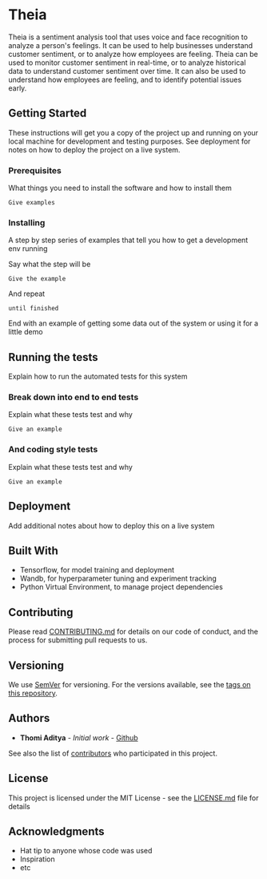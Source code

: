 # Theia

Theia is a sentiment analysis tool that uses voice and face recognition to analyze a person's feelings. It can be used to help businesses understand customer sentiment, or to analyze how employees are feeling. Theia can be used to monitor customer sentiment in real-time, or to analyze historical data to understand customer sentiment over time. It can also be used to understand how employees are feeling, and to identify potential issues early.

<!--
Theia is easy to use - simply install the software and point your camera at a person's face. Theia will analyze the person's facial expressions and voice to generate a sentiment score. The score will range from -1 (very negative) to 1 (very positive), with 0 being neutral. Theia can also generate a report that includes a breakdown of the person's sentiment by different emotions.

Theia is accurate and reliable, and has been validated against ground truth data. Theia is also private and secure, and does not store any personally identifiable information.

Theia can be used by businesses to understand customer sentiment, or by individuals to better understand their own emotions. Theia is the perfect tool for anyone who wants to better understand their emotions, or the emotions of others. -->

## Getting Started

These instructions will get you a copy of the project up and running on your local machine for development and testing purposes. See deployment for notes on how to deploy the project on a live system.

### Prerequisites

What things you need to install the software and how to install them

```
Give examples
```

### Installing

A step by step series of examples that tell you how to get a development env running

Say what the step will be

```
Give the example
```

And repeat

```
until finished
```

End with an example of getting some data out of the system or using it for a little demo

## Running the tests

Explain how to run the automated tests for this system

### Break down into end to end tests

Explain what these tests test and why

```
Give an example
```

### And coding style tests

Explain what these tests test and why

```
Give an example
```

## Deployment

Add additional notes about how to deploy this on a live system

## Built With

- Tensorflow, for model training and deployment
- Wandb, for hyperparameter tuning and experiment tracking
- Python Virtual Environment, to manage project dependencies

## Contributing

Please read [CONTRIBUTING.md](https://gist.github.com/PurpleBooth/b24679402957c63ec426) for details on our code of conduct, and the process for submitting pull requests to us.

## Versioning

We use [SemVer](http://semver.org/) for versioning. For the versions available, see the [tags on this repository](https://github.com/your/project/tags).

## Authors

- **Thomi Aditya** - _Initial work_ - [Github](https://github.com/thomiaditya)

See also the list of [contributors](https://github.com/thomiaditya/theia/contributors) who participated in this project.

## License

This project is licensed under the MIT License - see the [LICENSE.md](LICENSE.md) file for details

## Acknowledgments

- Hat tip to anyone whose code was used
- Inspiration
- etc

